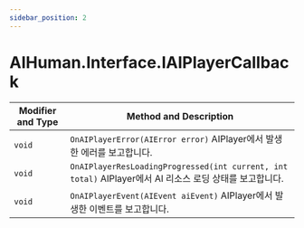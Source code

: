 ```yaml
---
sidebar_position: 2
---
```


# AIHuman.Interface.IAIPlayerCallback

| Modifier and Type | Method and Description                                       |
| ----------------- | ------------------------------------------------------------ |
| `void`            | `OnAIPlayerError(AIError error)` AIPlayer에서 발생한 에러를 보고합니다. |
| `void`            | `OnAIPlayerResLoadingProgressed(int current, int total)` AIPlayer에서 AI 리소스 로딩 상태를 보고합니다. |
| `void`            | `OnAIPlayerEvent(AIEvent aiEvent)` AIPlayer에서 발생한 이벤트를 보고합니다.  |
